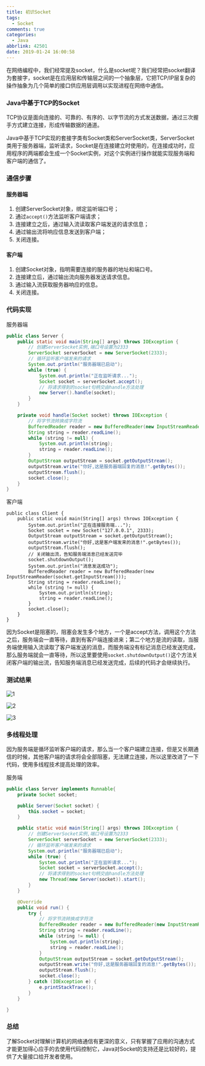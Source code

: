 ```yaml
---
title: 初识Socket
tags:
  - Socket
comments: true
categories:
  - Java
abbrlink: 42501
date: 2019-01-24 16:00:58
---
```


在网络编程中，我们经常提及socket，什么是socket呢？我们经常把socket翻译为套接字，socket是在应用层和传输层之间的一个抽象层，它把TCP/IP层复杂的操作抽象为几个简单的接口供应用层调用以实现进程在网络中通信。

<!--more-->

### Java中基于TCP的Socket

TCP协议是面向连接的、可靠的、有序的、以字节流的方式发送数据，通过三次握手方式建立连接，形成传输数据的通道。

Java中基于TCP实现的套接字类有Socket类和ServerSocket类，ServerSocket类用于服务器端，监听请求，Socket是在连接建立时使用的，在连接成功时，应用程序的两端都会生成一个Socket实例，对这个实例进行操作就能实现服务端和客户端的通信了。

### 通信步骤

#### 服务器端

1. 创建ServerSocket对象，绑定监听端口号；
2. 通过`accept()`方法监听客户端请求；
3. 连接建立之后，通过输入流读取客户端发送的请求信息；
4. 通过输出流将响应信息发送到客户端；
5. 关闭连接。

#### 客户端

1. 创建Socket对象，指明需要连接的服务器的地址和端口号。
2. 连接建立后，通过输出流向服务器发送请求信息。
3. 通过输入流获取服务器响应的信息。
4. 关闭连接。

### 代码实现

服务器端

```java
public class Server {
    public static void main(String[] args) throws IOException {
        // 创建ServerSocket实例,端口号设置为2333
        ServerSocket serverSocket = new ServerSocket(2333);
        // 循环监听客户端发来的请求
        System.out.println("服务器端已启动");
        while (true) {
            System.out.println("正在监听请求...");
            Socket socket = serverSocket.accept();
            // 将请求得到的socket句柄交由handle方法处理
            new Server().handle(socket);
        }
    }

    private void handle(Socket socket) throws IOException {
        // 将字节流转换成字符流
        BufferedReader reader = new BufferedReader(new InputStreamReader(socket.getInputStream(), StandardCharsets.UTF_8));
        String string = reader.readLine();
        while (string != null) {
            System.out.println(string);
            string = reader.readLine();
        }
        OutputStream outputStream = socket.getOutputStream();
        outputStream.write("你好,这是服务器端回复的消息!".getBytes());
        outputStream.flush();
        socket.close();
    }
}
```

客户端

```
public class Client {
    public static void main(String[] args) throws IOException {
        System.out.println("正在连接服务端...");
        Socket socket = new Socket("127.0.0.1", 2333);
        OutputStream outputStream = socket.getOutputStream();
        outputStream.write("你好,这是客户端发来的消息!".getBytes());
        outputStream.flush();
        // 关闭输出流，告知服务端消息已经发送完毕
        socket.shutdownOutput();
        System.out.println("消息发送成功");
        BufferedReader reader = new BufferedReader(new InputStreamReader(socket.getInputStream()));
        String string = reader.readLine();
        while (string != null) {
            System.out.println(string);
            string = reader.readLine();
        }
        socket.close();
    }
}
```

因为Socket是阻塞的，阻塞会发生多个地方，一个是accept方法，调用这个方法之后，服务端会一直等待，直到有客户端连接进来；第二个地方是流的读取，当服务端使用输入流读取了客户端发送的消息，而服务端没有标记消息已经发送完成，那么服务端就会一直等待，所以这里要使用`socket.shutdownOutput()`这个方法关闭客户端的输出流，告知服务端消息已经发送完成，后续的代码才会继续执行。

### 测试结果

![1](https://tva2.sinaimg.cn/large/005tkHc2gy1fzmhpu7sivj30g204c3yl.jpg)

![2](https://tvax4.sinaimg.cn/large/005tkHc2gy1fzmhq9ydikj30gw06imxk.jpg)

![3](https://wx3.sinaimg.cn/large/005tkHc2gy1fzmhqjnnvrj30dv05wmxh.jpg)

### 多线程处理

因为服务端是循环监听客户端的请求，那么当一个客户端建立连接，但是又长期通信的时候，其他客户端的请求将会全部阻塞，无法建立连接，所以这里改进了一下代码，使用多线程技术提高处理的效率。

服务端

```java
public class Server implements Runnable{
    private Socket socket;

    public Server(Socket socket) {
        this.socket = socket;
    }

    public static void main(String[] args) throws IOException {
        // 创建ServerSocket实例,端口号设置为2333
        ServerSocket serverSocket = new ServerSocket(2333);
        // 循环监听客户端发来的请求
        System.out.println("服务器端已启动");
        while (true) {
            System.out.println("正在监听请求...");
            Socket socket = serverSocket.accept();
            // 将请求得到的socket句柄交由handle方法处理
            new Thread(new Server(socket)).start();
        }
    }

    @Override
    public void run() {
        try {
            // 将字节流转换成字符流
            BufferedReader reader = new BufferedReader(new InputStreamReader(socket.getInputStream(), StandardCharsets.UTF_8));
            String string = reader.readLine();
            while (string != null) {
                System.out.println(string);
                string = reader.readLine();
            }
            OutputStream outputStream = socket.getOutputStream();
            outputStream.write("你好,这是服务器端回复的消息!".getBytes());
            outputStream.flush();
            socket.close();
        } catch (IOException e) {
            e.printStackTrace();
        }
    }

}
```

### 总结

了解Socket对理解计算机的网络通信有更深的意义，只有掌握了应用的沟通方式才能更加得心应手的去使用代码控制它，Java对Socket的支持还是比较好的，提供了大量接口给开发者使用。
